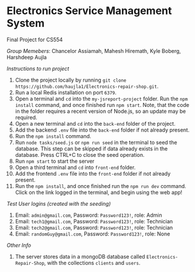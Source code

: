 # Electronics Service Management System

Final Project for CS554

_Group Memebers_:
Chancelor Assiamah, Mahesh Hiremath, Kyle Boberg, Harshdeep Aujla

_Instructions to run project_

1. Clone the project locally by running `git clone https://github.com/haujla1/Electronics-repair-shop.git`.
2. Run a local Redis installation on port `6379`.
3. Open a terminal and `cd` into the `my-jsreport-project` folder. Run the `npm install` command, and once finished run `npm start`. Note, that the code in the folder requires a recent version of Node.js, so an update may be required.
4. Open a new terminal and `cd` into the `back-end` folder of the project.
5. Add the backend `.env` file into the `back-end` folder if not already present.
6. Run the `npm install` command.
7. Run `node tasks/seed.js` or `npm run seed` in the terminal to seed the database. This step can be skipped if data already exists in the database. Press CTRL+C to close the seed operation.
8. Run `npm start` to start the server
9. Open a third terminal and `cd` into `front-end` folder.
10. Add the frontend `.env` file into the `front-end` folder if not already present.
11. Run the `npm install`, and once finished run the `npm run dev` command. Click on the link logged in the terminal, and begin using the web app!

_Test User logins (created with the seeding)_

1. Email: `admin@gmail.com`, Password: `Password123!`, role: Admin
2. Email: `tech1@gmail.com`, Password: `Password123!`, role: Technician
3. Email: `tech2@gmail.com`, Password: `Password123!`, role: Technician
4. Email: `randomGuy@gmail.com`, Password: `Password123!`, role: None

_Other Info_

1. The server stores data in a mongoDB database called `Electronics-Repair-Shop`, with the collections `clients` and `users`.

